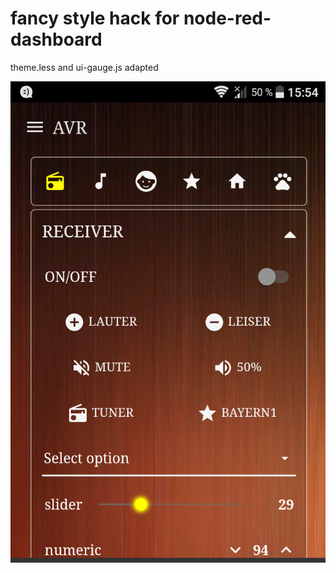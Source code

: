 # fancy style hack for node-red-dashboard 


theme.less and ui-gauge.js adapted

![App Screen](/src/Screenshot.png)